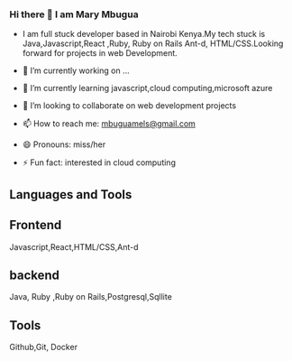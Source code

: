 ### Hi there 👋 I am Mary Mbugua
- I am full stuck developer based in Nairobi Kenya.My tech stuck is Java,Javascript,React ,Ruby, Ruby on Rails Ant-d, HTML/CSS.Looking forward for projects   in web Development.

- 🔭 I’m currently working on ...
- 🌱 I’m currently learning javascript,cloud computing,microsoft azure
- 👯 I’m looking to collaborate on web development projects
- 📫 How to reach me: mbuguamels@gmail.com
- 😄 Pronouns: miss/her
- ⚡ Fun fact: interested in cloud computing

## Languages and Tools
## Frontend
Javascript,React,HTML/CSS,Ant-d
## backend
Java, Ruby ,Ruby on Rails,Postgresql,Sqllite
## Tools
Github,Git, Docker
